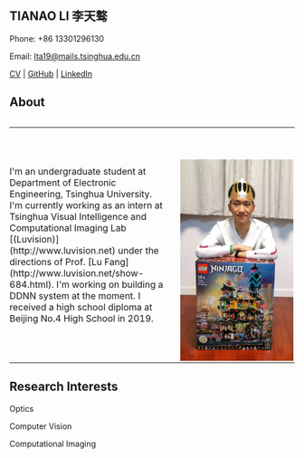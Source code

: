 ## TIANAO LI 李天骜

Phone: +86 13301296130

Email: lta19@mails.tsinghua.edu.cn

[CV](https://github.com/Lukeli0425/Lukeli0425.github.io/raw/main/Tianao%20Li.pdf) | [GitHub](https://github.com/Lukeli0425/) | [LinkedIn](https://www.linkedin.com/in/tianao-li-596997227/)

## About

<!-- <div>
    <img src="curry.jpeg">
    <span>I'm an undergraduate student at Department of Electronic Engineering, Tsinghua University. I'm currently working as an intern at Tsinghua Visual Intelligence and Computational Imaging Lab [(Luvision)](http://www.luvision.net) under the directions of Prof. [Lu Fang](http://www.luvision.net/show-684.html). I'm working on building a DDNN system at the moment. I received a high school diploma at Beijing No.4 High School in 2019.</span>
</div> -->

<div class="container section-anchor" id="Bio">
  <table style="width:100%;border:0px;border-spacing:0px;border-collapse:separate;margin-right:auto;margin-left:auto;"><tbody>
  <table style="border:0px;border-spacing:0px;"><tbody>
  <tr style="padding:0px">
  <td style="padding:0%;width:60%;vertical-align:left">

  <!-- <h1>Tianao Li</h1>
  <h2>About</h2> -->
  <p style="width:90%;font-size:16px">
    I'm an undergraduate student at Department of Electronic Engineering, Tsinghua University. I'm currently working as an intern at Tsinghua Visual Intelligence and Computational Imaging Lab [(Luvision)](http://www.luvision.net) under the directions of Prof. [Lu Fang](http://www.luvision.net/show-684.html). I'm working on building a DDNN system at the moment. I received a high school diploma at Beijing No.4 High School in 2019.
  <p>

  <td style="padding:0%;width:80%;vertical-align:right">
  <img style="margin-top:4em" width="200px" src="./luke.jpeg" class="img-responsive" alt="Tianao Li">
  </td>
  </tr>
  </table>
</div>

## Research Interests

Optics

Computer Vision

Computational Imaging


